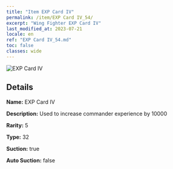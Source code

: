 ```yaml
---
title: "Item EXP Card IV"
permalink: /item/EXP Card IV_54/
excerpt: "Wing Fighter EXP Card IV"
last_modified_at: 2023-07-21
locale: en
ref: "EXP Card IV_54.md"
toc: false
classes: wide
---
```



 ![EXP Card IV](/images/item/EXP_Card_IV_p.png)



## Details

 **Name:** EXP Card IV 

 **Description:** Used to increase commander experience by 10000

 **Rarity:** 5 

 **Type:** 32 

 **Suction:** true 

 **Auto Suction:** false 


